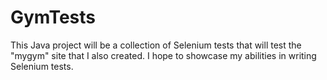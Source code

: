 # GymTests

This Java project will be a collection of Selenium tests that will test the "mygym" site that I also created.  I hope to showcase my abilities in writing Selenium tests.  
